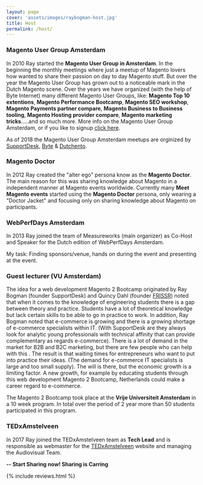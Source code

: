 ```yaml
---
layout: page
cover: 'assets/images/raybogman-host.jpg'
title: Host
permalink: /host/
---
```


### Magento User Group Amsterdam
In 2010 Ray started the **Magento User Group in Amsterdam**. In the beginning the monthly meetings where just a meetup of Magento lovers how wanted to share their passion on day to day Magento stuff. But over the year the Magento User Group has grown out to a noticeable mark in the Dutch Magento scene. Over the years we have organized (with the help of Byte Internet) many different Magento User Groups, like: **Magento Top 10 extentions**, **Magento Performance Bootcamp**, **Magento SEO workshop**, **Magento Payments partner compare**, **Magento Business to Business tooling**, **Magento Hosting provider compare**, **Magento marketing tricks**.....and so much more. More info on the Magento User Group Amsterdam, or if you like to signup [click here](https://www.meetup.com/Magento-User-Group-Amsterdam).

As of 2018 the Magento User Group Amsterdam meetups are orginized by [SupportDesk](https://www.supportdesk.nu/), [Byte](https://www.byte.nl/) & [Dutchento](https://www.dutchento.org/).  

### Magento Doctor
In 2012 Ray created the "alter ego" persona know as the **Magento Doctor**. The main reason for this was sharing knowledge about Magento in a independent manner at Magento events worldwide. Currently many **Meet Magento events** started using the **Magento Doctor** persona, only wearing a "Doctor Jacket" and focusing only on sharing knowledge about Magento on participants.

### WebPerfDays Amsterdam
In 2013 Ray joined the team of Measureworks (main organizer) as Co-Host and Speaker for the Dutch edition of WebPerfDays Amsterdam.

My task: Finding sponsors/venue, hands on during the event and presenting at the event.

### Guest lecturer (VU Amsterdam)
The idea for a web development Magento 2 Bootcamp originated by Ray Bogman (founder SupportDesk) and Quincy Dahl (founder [FRISSR](http://frissr.com/)) noted that when it comes to the knowledge of engineering students there is a gap between theory and practice. Students have a lot of theoretical knowledge but lack certain skills to be able to go in practice to work. In addition, Ray Bogman noted that e-commerce is growing and there is a growing shortage of e-commerce specialists within IT. (With SupportDesk are they always look for analytic young professionals with technical affinity that can provide complementary as regards e-commerce). There is a lot of demand in the market for B2B and B2C marketing, but there are few people who can help with this . The result is that waiting times for entrepreneurs who want to put into practice their ideas. (The demand for e-commerce IT specialists is large and too small supply). The will is there, but the economic growth is a limiting factor. A new growth, for example by educating students through this web development Magento 2 Bootcamp, Netherlands could make a career regard to e-commerce.

The Magento 2 Bootcamp took place at the **Vrije Universiteit Amsterdam** in a 10 week program. In total over the period of 2 year more than 50 students participated in this program.

### TEDxAmstelveen
In 2017 Ray joined the TEDxAmstelveen team as **Tech Lead** and is responsible as webmaster for the [TEDxAmstelveen](https://tedxamstelveen.com/) website and managing the Audiovisual Team.  



**-- Start Sharing now! Sharing is Carring**

{% include reviews.html %}
